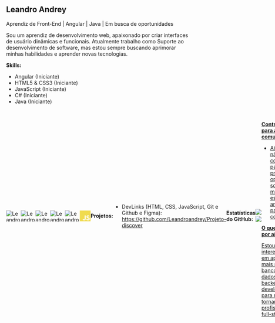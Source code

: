 ## Leandro Andrey

Aprendiz de Front-End | Angular | Java | Em busca de oportunidades

Sou um aprendiz de desenvolvimento web, apaixonado por criar interfaces de usuário dinâmicas e funcionais. Atualmente trabalho como Suporte ao desenvolvimento de software, mas estou sempre buscando aprimorar minhas habilidades e aprender novas tecnologias. 

**Skills:**

* Angular (Iniciante)
* HTML5 & CSS3 (Iniciante)
* JavaScript (Iniciante)
* C# (Iniciante)
* Java (Iniciante)
<div style="display: flex; justify-content: space-between; align-items: center;">
<img align="center" alt="Leandro-Angular" height="30" width="40" src="https://cdn.jsdelivr.net/gh/devicons/devicon@latest/icons/angularjs/angularjs-original.svg" />
<img align="center" alt="Leandro-C#" height="30" width="40" src="https://cdn.jsdelivr.net/gh/devicons/devicon@latest/icons/csharp/csharp-original.svg" />
<img align="center" alt="Leandro-Java" height="30" width="40" src="https://cdn.jsdelivr.net/gh/devicons/devicon@latest/icons/java/java-original.svg" />
<img align="center" alt="Leandro-HTML" height="30" width="40" src="https://cdn.jsdelivr.net/gh/devicons/devicon@latest/icons/html5/html5-original.svg" />
<img align="center" alt="Leandro-CSS" height="30" width="40" src="https://cdn.jsdelivr.net/gh/devicons/devicon@latest/icons/css3/css3-original.svg" />
<img align="center" alt="Leandro-Js" height="30" width="40" src="https://raw.githubusercontent.com/devicons/devicon/master/icons/javascript/javascript-plain.svg"><br><br>

**Projetos:**

* DevLinks (HTML, CSS, JavaScript, Git e Github e Figma): https://github.com/Leandroandrey/Projeto-discover

**Estatísticas do GitHub:**

<div align=>
  <a href="https://github.com/leandroandrey">
  <img height="180em" src="https://github-readme-stats.vercel.app/api?username=LeandroAndrey&show_icons=true&theme=tokyonight&include_all_commits=true&count_private=true"/>
  <img height="180em" src="https://github-readme-stats.vercel.app/api/top-langs/?username=LeandroAndrey&layout=compact&langs_count=7&theme=tokyonight"/>
</div><br>

**Contribuindo para a comunidade:**

* Ainda não contribuí para projetos open source, mas estou ansioso para começar!

**O que vem por aí?**

Estou muito interessado em aprender mais sobre banco de dados e backend development para me tornar um profissional full-stack.

<a href="https://www.linkedin.com/in/leandroandrey/"><img src="https://img.shields.io/badge/-LinkedIn-%230077B5?style=for-the-badge&logo=linkedin&logoColor=white" target="_blank"></a>
<a href="https://www.instagram.com/leandro.andrey81"><img src="https://img.shields.io/badge/-Instagram-%23E4405F?style=for-the-badge&logo=instagram&logoColor=white" target="_blank"></a>
